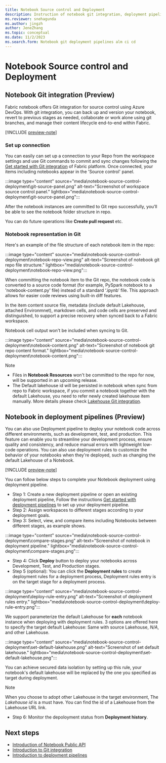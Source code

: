```yaml
---
title: Notebook Source control and Deployment
description: Instruction of notebook git integration, deployment pipelines.
ms.reviewer: snehagunda
ms.author: jingzh
author: JeneZhang
ms.topic: conceptual
ms.date: 11/2/2023
ms.search.form: Notebook git deployment pipelines alm ci cd
---
```


# Notebook Source control and Deployment

## Notebook Git integration (Preview)

Fabric notebook offers Git integration for source control using Azure DevOps. With git integration, you can back up and version your notebook, revert to previous stages as needed, collaborate or work alone using git branches, and manage their content lifecycle end-to-end within Fabric.

[!INCLUDE [preview-note](../includes/feature-preview-note.md)]

### Set up connection

You can easily can set up a connection to your Repo from the workspace settings and use Git commands to commit and sync changes following the [Get started with Git integration](../cicd/git-integration/git-get-started.md) of Fabric platform. Once connected, your items including notebooks appear in the 'Source control' panel.

:::image type="content" source="media\notebook-source-control-deployment\git-source-panel.png" alt-text="Screenshot of workspace source control panel." lightbox="media\notebook-source-control-deployment\git-source-panel.png":::

After the notebook instances are committed to Git repo successfully, you’ll be able to see the notebook folder structure in repo.

You can do future operations like **Create pull request** etc.

### Notebook representation in Git

Here's an example of the file structure of each notebook item in the repo:

:::image type="content" source="media\notebook-source-control-deployment\notebook-repo-view.png" alt-text="Screenshot of notebook git repo file structure." lightbox="media\notebook-source-control-deployment\notebook-repo-view.png":::

When committing the notebook item to the Git repo, the notebook code is converted to a source code format (for example, PySpark notebook to a 'notebook-content.py' file) instead of a standard ‘.ipynb’ file. This approach allows for easier code reviews using built-in diff features.

In the item content source file, metadata (include default Lakehouse, attached Environmnet), markdown cells, and code cells are preserved and distinguished, to support a precise recovery when synced back to a Fabric workspace.

Notebook cell output won't be included when syncing to Git.

:::image type="content" source="media\notebook-source-control-deployment\notebook-content.png" alt-text="Screenshot of notebook git repo content format." lightbox="media\notebook-source-control-deployment\notebook-content.png":::

> [!NOTE]
>
> - Files in **Notebook Resources** won't be committed to the repo for now, will be supported in an upcoming release.
> - The Default lakehouse id will be persisted in notebook when sync from repo to Fabric workspace, if you commit a notebook together with the default Lakehouse, you need to refer newly created lakehouse item manually. More details please check [Lakehouse Git integration](lakehouse-git-deployment-pipelines.md).
>

## Notebook in deployment pipelines (Preview)

You can also use Deployment pipeline to deploy your notebook code across different environments, such as development, test, and production. This feature can enable you to streamline your development process, ensure quality and consistency, and reduce manual errors with lightweight low-code operations. You can also use deployment rules to customize the behavior of your notebooks when they're deployed, such as changing the default Lakehouse of a Notebook.  

[!INCLUDE [preview-note](../includes/feature-preview-note.md)]

You can follow below steps to complete your Notebook deployment using deployment pipeline.

- Step 1: Create a new deployment pipeline or open an existing deployment pipeline, Follow the instructions [Get started with deployment pipelines](../cicd/deployment-pipelines/get-started-with-deployment-pipelines.md) to set up your deployment pipeline.
- Step 2: Assign workspaces to different stages according to your deployment goals.
- Step 3: Select, view, and compare items including Notebooks between different stages, as example shows.

:::image type="content" source="media\notebook-source-control-deployment\compare-stages.png" alt-text="Screenshot of notebook in deployment pipeline." lightbox="media\notebook-source-control-deployment\compare-stages.png":::

- Step 4: Click **Deploy** button to deploy your notebooks across Development, Test, and Production stages.
- Step 5 (optional): You can click the **Deployment rules** to create deployment rules for a deployment process, Deployment rules entry is on the target stage for a deployment process.

:::image type="content" source="media\notebook-source-control-deployment\deploy-rule-entry.png" alt-text="Screenshot of deployment rules entry." lightbox="media\notebook-source-control-deployment\deploy-rule-entry.png":::

We support parameterize the default Lakehouse for **each** notebook instance when deploying with deployment rules. 3 options are offered here to specify the target default Lakehouse: Same with source Lakehouse, _N/A_, and other Lakehouse.

:::image type="content" source="media\notebook-source-control-deployment\set-default-lakehouse.png" alt-text="Screenshot of set default lakehouse." lightbox="media\notebook-source-control-deployment\set-default-lakehouse.png":::

You can achieve secured data isolation by setting up this rule, your notebook's default lakehouse will be replaced by the one you specified as target during deployment.

> [!NOTE]
> When you choose to adopt other Lakehouse in the target environment, The _Lakehouse id_ is a must have. You can find the id of a Lakehouse from the Lakehouse URL link.

- Step 6: Monitor the depoloyment status from **Deployment history**.

## Next steps

- [Introduction of Notebook Public API](notebook-public-api.md)
- [Introduction to Git integration](../cicd/git-integration/intro-to-git-integration.md)
- [Introduction to deployment pipelines](../cicd/deployment-pipelines/intro-to-deployment-pipelines.md)

